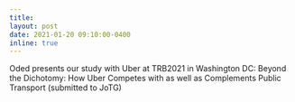 ```yaml
---
title:
layout: post
date: 2021-01-20 09:10:00-0400
inline: true
---
```


Oded presents our study with Uber at TRB2021 in Washington DC: Beyond the Dichotomy: How Uber Competes with as well as Complements Public Transport (submitted to JoTG)
